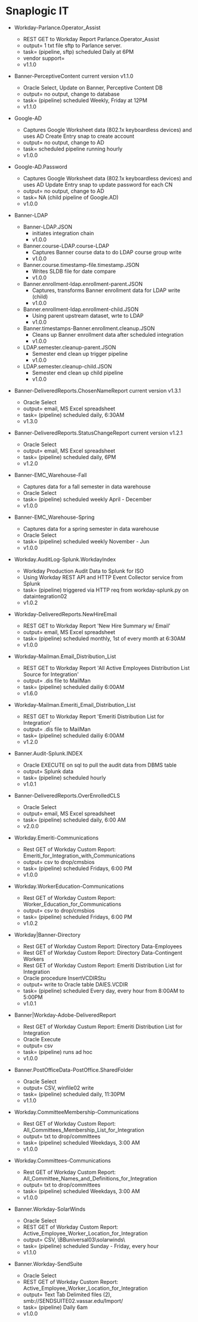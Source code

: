 # Snaplogic IT

- Workday-Parlance.Operator_Assist
    - REST GET to Workday Report Parlance.Operator_Assist
    - output= 1 txt file sftp to Parlance server.
    - task= (pipeline, sftp) scheduled Daily at 6PM
    - vendor support=
    - v1.1.0

- Banner-PerceptiveContent current version v1.1.0
    - Oracle Select, Update on Banner, Perceptive Content DB
    - output= no output, change to database
    - task= (pipeline) scheduled Weekly, Friday at 12PM
    - v1.1.0

- Google-AD
    - Captures Google Worksheet data (802.1x keyboardless devices) and uses AD Create Entry snap to create account
    - output= no output, change to AD
    - task= scheduled pipeline running hourly
    - v1.0.0

- Google-AD.Password
    - Captures Google Worksheet data (802.1x keyboardless devices) and uses AD Update Entry snap to update password for each CN
    - output= no output, change to AD
    - task= NA (child pipeline of Google.AD)
    - v1.0.0

- Banner-LDAP
    * Banner-LDAP.JSON
        - initiates integration chain
        - v1.0.0
    * Banner.course-LDAP.course-LDAP
        - Captures Banner course data to do LDAP course group write
        - v1.0.0
    * Banner.course.timestamp-file.timestamp.JSON
        - Writes SLDB file for date compare
        - v1.0.0
    * Banner.enrollment-ldap.enrollment-parent.JSON
        - Captures, transforms Banner enrollment data for LDAP write (child)
        - v1.0.0
    * Banner.enrollment-ldap.enrollment-child.JSON
        - Using parent upstream dataset, wrte to LDAP
        - v1.0.0
    * Banner.timestamps-Banner.enrollment.cleanup.JSON
        - Cleans up Banner enrollment data after scheduled integration
        - v1.0.0
    * LDAP.semester.cleanup-parent.JSON
        - Semester end clean up trigger pipeline
        - v1.0.0
    * LDAP.semester.cleanup-child.JSON
        - Semester end clean up child pipeline
        - v1.0.0

- Banner-DeliveredReports.ChosenNameReport current version v1.3.1
    - Oracle Select
    - output= email, MS Excel spreadsheet
    - task= (pipeline) scheduled daily, 6:30AM
    - v1.3.0

- Banner-DeliveredReports.StatusChangeReport current version v1.2.1
    - Oracle Select
    - output= email, MS Excel spreadsheet
    - task= (pipeline) scheduled daily, 6PM
    - v1.2.0
    
- Banner-EMC_Warehouse-Fall
    - Captures data for a fall semester in data warehouse
    - Oracle Select
    - task= (pipeline) scheduled weekly April - December
    - v1.0.0
    
- Banner-EMC_Warehouse-Spring
    - Captures data for a spring semester in data warehouse
    - Oracle Select
    - task= (pipeline) scheduled weekly November - Jun
    - v1.0.0

- Workday.AuditLog-Splunk.WorkdayIndex
    - Workday Production Audit Data to Splunk for ISO
    - Using Workday REST API and HTTP Event Collector service from Splunk
    - task= (pipeline) triggered via HTTP req from workday-splunk.py on dataintegration02
    - v1.0.2

- Workday-DeliveredReports.NewHireEmail
    - REST GET to Workday Report 'New Hire Summary w/ Email'
    - output= email, MS Excel spreadsheet
    - task= (pipeline) scheduled monthly, 1st of every month at 6:30AM
    - v1.0.0

- Workday-Mailman.Email_Distribution_List
    - REST GET to Workday Report 'All Active Employees Distribution List Source for Integration'
    - output= .dis file to MailMan
    - task= (pipeline) scheduled dailiy 6:00AM
    - v1.6.0

- Workday-Mailman.Emeriti_Email_Distribution_List
    - REST GET to Workday Report 'Emeriti Distribution List for Integration'
    - output= .dis file to MailMan
    - task= (pipeline) scheduled dailiy 6:00AM
    - v1.2.0

- Banner.Audit-Splunk.INDEX
    - Oracle EXECUTE on sql to pull the audit data from DBMS table
    - output= Splunk data
    - task= (pipeline) scheduled hourly
    - v1.0.1

- Banner-DeliveredReports.OverEnrolledCLS
    - Oracle Select
    - output= email, MS Excel spreadsheet
    - task= (pipeline) scheduled daily, 6:00 AM
    - v2.0.0
	
- Workday.Emeriti-Communications
    - Rest GET of Workday Custom Report: Emeriti_for_Integration_with_Communications
    - output= csv to drop/cmsbios
    - task= (pipeline) scheduled Fridays, 6:00 PM
    - v1.0.0
	
- Workday.WorkerEducation-Communications
    - Rest GET of Workday Custom Report: Worker_Education_for_Communications
    - output= csv to drop/cmsbios
    - task= (pipeline) scheduled Fridays, 6:00 PM
    - v1.0.2
	
- Workday|Banner-Directory
    - Rest GET of Workday Custom Report: Directory Data-Employees
    - Rest GET of Workday Custom Report: Directory Data-Contingent Workers    
    - Rest GET of Workday Custom Report: Emeriti Distribution List for Integration
    - Oracle procedure InsertVCDIRStu
    - output= write to Oracle table DAIES.VCDIR
    - task= (pipeline) scheduled Every day, every hour from 8:00AM to 5:00PM
    - v1.0.1

- Banner|Workday-Adobe-DeliveredReport
    - Rest GET of Workday Custum Report: Emeriti Distribution List for Integration
    - Oracle Execute
    - output= csv
    - task= (pipeline) runs ad hoc
    - v1.0.0

- Banner.PostOfficeData-PostOffice.SharedFolder
    - Oracle Select
    - output= CSV,  winfile02 write
    - task= (pipeline) scheduled daily, 11:30PM
    - v1.1.0

- Workday.CommitteeMembership-Communications
    - Rest GET of Workday Custom Report: All_Committees_Membership_List_for_Integration
    - output= txt to drop/committees
    - task= (pipeline) scheduled Weekdays, 3:00 AM
    - v1.0.0

- Workday.Committees-Communications
    - Rest GET of Workday Custom Report: All_Committee_Names_and_Definitions_for_Integration
    - output= txt to drop/committees
    - task= (pipeline) scheduled Weekdays, 3:00 AM
    - v1.0.0
    
- Banner.Workday-SolarWinds
    - Oracle Select
    - REST GET of Workday Custom Report: Active_Employee_Worker_Location_for_Integration
    - output= CSV,  \\BBuniversal03\solarwinds\
    - task= (pipeline) scheduled Sunday - Friday, every hour
    - v1.1.0

- Banner.Workday-SendSuite
    - Oracle Select
    - REST GET of Workday Custom Report: Active_Employee_Worker_Location_for_Integration
    - output= Text Tab Delimited files (2), smb://SENDSUITE02.vassar.edu/Import/
    - task= (pipeline) Daily 6am
    - v1.0.0

